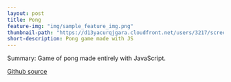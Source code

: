 ```yaml
---
layout: post
title: Pong
feature-img: "img/sample_feature_img.png"
thumbnail-path: "https://d13yacurqjgara.cloudfront.net/users/3217/screenshots/2030966/blocjams_1x.png"
short-description: Pong game made with JS
---
```

Summary:
Game of pong made entirely with JavaScript.

[Github source](https://github.com/IronPenguin4179/pong)
